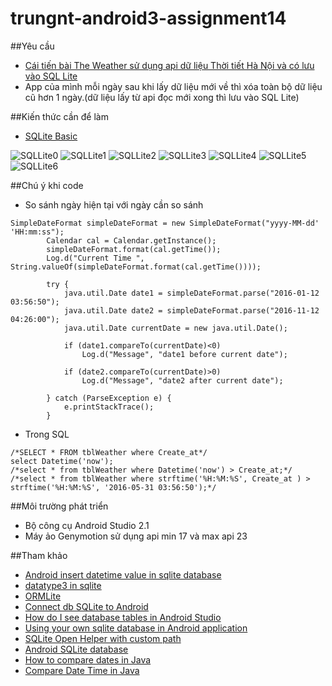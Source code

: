 ﻿# trungnt-android3-assignment14

##Yêu cầu
+ [Cái tiến bài The Weather sử dụng api dữ liệu Thời tiết Hà Nội và có lưu vào SQL Lite](https://github.com/trantrungnt/LearnTheWeather)
+ App của mình mỗi ngày sau khi lấy dữ liệu mới về thì xóa toàn bộ dữ liệu cũ hơn 1 ngày.(dữ liệu lấy từ api đọc mới xong thì lưu vào SQL Lite)

##Kiến thức cần để làm
+ [SQLite Basic](https://youtu.be/LS2fBgUiOSI)

![SQLLite0](http://i477.photobucket.com/albums/rr132/trungepu/SQL%20Basic%200_zpsgd8xvcqx.jpg)
![SQLLite1](http://i477.photobucket.com/albums/rr132/trungepu/SQL%20Basic%201_zps9nqf19fr.jpg)
![SQLLite2](http://i477.photobucket.com/albums/rr132/trungepu/SQL%20Basic%202_zpss9s5nksj.jpg)
![SQLLite3](http://i477.photobucket.com/albums/rr132/trungepu/SQL%20Basic%203_zpsybwndnvv.jpg)
![SQLLite4](http://i477.photobucket.com/albums/rr132/trungepu/SQL%20Basic%204_zpsb0pdz61p.jpg)
![SQLLite5](http://i477.photobucket.com/albums/rr132/trungepu/SQL%20Basic%205_zpsrradptrn.jpg)
![SQLLite6](http://i477.photobucket.com/albums/rr132/trungepu/truy%20van%20SQL_zpsrfchf6tr.jpg)

##Chú ý khi code
+ So sánh ngày hiện tại với ngày cần so sánh
```
SimpleDateFormat simpleDateFormat = new SimpleDateFormat("yyyy-MM-dd' 'HH:mm:ss");
        Calendar cal = Calendar.getInstance();
        simpleDateFormat.format(cal.getTime());
        Log.d("Current Time ", String.valueOf(simpleDateFormat.format(cal.getTime())));

        try {
            java.util.Date date1 = simpleDateFormat.parse("2016-01-12 03:56:50");
            java.util.Date date2 = simpleDateFormat.parse("2016-11-12 04:26:00");
            java.util.Date currentDate = new java.util.Date();

            if (date1.compareTo(currentDate)<0)
                Log.d("Message", "date1 before current date");

            if (date2.compareTo(currentDate)>0)
                Log.d("Message", "date2 after current date");

        } catch (ParseException e) {
            e.printStackTrace();
        }

```

+ Trong SQL
```
/*SELECT * FROM tblWeather where Create_at*/
select Datetime('now');
/*select * from tblWeather where Datetime('now') > Create_at;*/
/*select * from tblWeather where strftime('%H:%M:%S', Create_at ) > strftime('%H:%M:%S', '2016-05-31 03:56:50');*/
```

##Môi trường phát triển
+ Bộ công cụ Android Studio 2.1
+ Máy ảo Genymotion sử dụng api min 17 và max api 23

##Tham khảo
+ [Android insert datetime value in sqlite database](http://tips.androidhive.info/2013/10/android-insert-datetime-value-in-sqlite-database/)
+ [datatype3 in sqlite](http://www.sqlite.org/datatype3.html)
+ [ORMLite](http://ormlite.com/javadoc/ormlite-core/doc-files/ormlite_1.html#Getting-Started)
+ [Connect db SQLite to Android](http://developinginandroid.blogspot.com/2014/01/connect-db-sqlite-to-android-with.html)
+ [How do I see database tables in Android Studio](https://www.quora.com/How-do-I-see-database-tables-in-Android-Studio)
+ [Using your own sqlite database in Android application](http://blog.reigndesign.com/blog/using-your-own-sqlite-database-in-android-applications/)
+ [SQLite Open Helper with custom path](http://snippetrepo.com/snippets/sqliteopenhelper-with-custom-path)
+ [Android SQLite database](http://www.tutorialspoint.com/android/android_sqlite_database.htm)
+ [How to compare dates in Java](http://www.mkyong.com/java/how-to-compare-dates-in-java/)
+ [Compare Date Time in Java](http://www.tutorialspoint.com/java/java_date_time.htm)
